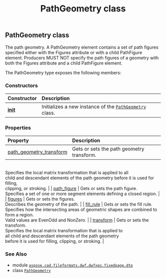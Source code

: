 ﻿---
title: PathGeometry class
second_title: Aspose.CAD for Python via .NET API References
description: 
type: docs
weight: 140
url: /python-net/aspose.cad.fileformats.dwf.dwfxps.fixedpage.dto/pathgeometry/
is_root: false
---

## PathGeometry class

The path geometry.
A PathGeometry element contains a set of path figures specified either
with the Figures attribute or with a child PathFigure element.
Producers MUST NOT specify the path figures of a geometry with both the Figures attribute and a child PathFigure element.



The PathGeometry type exposes the following members:

### Constructors
| Constructor | Description |
| :- | :- |
| [__init__](/cad/python-net/aspose.cad.fileformats.dwf.dwfxps.fixedpage.dto/pathgeometry/__init__/#) | Initializes a new instance of the [`PathGeometry`](/cad/python-net/aspose.cad.fileformats.dwf.dwfxps.fixedpage.dto/pathgeometry) class. |


### Properties
| Property | Description |
| :- | :- |
| [path_geometry_transform](/cad/python-net/aspose.cad.fileformats.dwf.dwfxps.fixedpage.dto/pathgeometry/path_geometry_transform) | Gets or sets the path geometry transform.<br/>Specifies the local matrix transformation that is applied to all<br/>child and descendant elements of the path geometry before it is used for filling,<br/>clipping, or stroking. |
| [path_figure](/cad/python-net/aspose.cad.fileformats.dwf.dwfxps.fixedpage.dto/pathgeometry/path_figure) | Gets or sets the path figure.<br/>Specifies a set of one or more segment elements defining a closed region. |
| [figures](/cad/python-net/aspose.cad.fileformats.dwf.dwfxps.fixedpage.dto/pathgeometry/figures) | Gets or sets the figures.<br/>Describes the geometry of the path. |
| [fill_rule](/cad/python-net/aspose.cad.fileformats.dwf.dwfxps.fixedpage.dto/pathgeometry/fill_rule) | Gets or sets the fill rule.<br/>Specifies how the intersecting areas of geometric shapes are combined to form a region.<br/>Valid values are EvenOdd and NonZero. |
| [transform](/cad/python-net/aspose.cad.fileformats.dwf.dwfxps.fixedpage.dto/pathgeometry/transform) | Gets or sets the transform.<br/>Specifies the local matrix transformation that is applied to<br/>all child and descendant elements of the path geometry<br/>before it is used for filling, clipping, or stroking. |



### See Also
* module [`aspose.cad.fileformats.dwf.dwfxps.fixedpage.dto`](..)
* class [`PathGeometry`](/cad/python-net/aspose.cad.fileformats.dwf.dwfxps.fixedpage.dto/pathgeometry)
